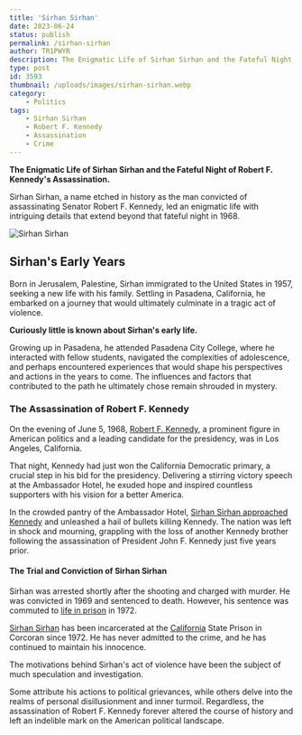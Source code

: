 ```yaml
---
title: 'Sirhan Sirhan'
date: 2023-06-24
status: publish
permalink: /sirhan-sirhan
author: TR1PWYR
description: The Enigmatic Life of Sirhan Sirhan and the Fateful Night of Robert F. Kennedy's Assassination
type: post
id: 3593
thumbnail: /uploads/images/sirhan-sirhan.webp
category:
    - Politics
tags:
    - Sirhan Sirhan
    - Robert F. Kennedy
    - Assassination
    - Crime
---
```


**The Enigmatic Life of Sirhan Sirhan and the Fateful Night of Robert F. Kennedy's Assassination.**

Sirhan Sirhan, a name etched in history as the man convicted of assassinating Senator Robert F. Kennedy, led an enigmatic life with intriguing details that extend beyond that fateful night in 1968. 

![Sirhan Sirhan](/uploads/images/sirhan-sirhan.webp)

## Sirhan's Early Years

Born in Jerusalem, Palestine, Sirhan immigrated to the United States in 1957, seeking a new life with his family. Settling in Pasadena, California, he embarked on a journey that would ultimately culminate in a tragic act of violence.

**Curiously little is known about Sirhan's early life.**

Growing up in Pasadena, he attended Pasadena City College, where he interacted with fellow students, navigated the complexities of adolescence, and perhaps encountered experiences that would shape his perspectives and actions in the years to come. The influences and factors that contributed to the path he ultimately chose remain shrouded in mystery.

### The Assassination of Robert F. Kennedy

On the evening of June 5, 1968, [Robert F. Kennedy](https://headlin3s.com/tag/rfk), a prominent figure in American politics and a leading candidate for the presidency, was in Los Angeles, California. 

That night, Kennedy had just won the California Democratic primary, a crucial step in his bid for the presidency. Delivering a stirring victory speech at the Ambassador Hotel, he exuded hope and inspired countless supporters with his vision for a better America.

In the crowded pantry of the Ambassador Hotel, [Sirhan Sirhan approached Kennedy](https://www.youtube.com/watch?v=Nc6O4KXcHzQ) and unleashed a hail of bullets killing Kennedy. The nation was left in shock and mourning, grappling with the loss of another Kennedy brother following the assassination of President John F. Kennedy just five years prior.

#### The Trial and Conviction of Sirhan Sirhan

Sirhan was arrested shortly after the shooting and charged with murder. He was convicted in 1969 and sentenced to death. However, his sentence was commuted to [life in prison](https://www.cbsnews.com/news/sirhan-sirhan-the-unrepentant-assassin/) in 1972.


[Sirhan Sirhan](https://en.wikipedia.org/wiki/Sirhan_Sirhan) has been incarcerated at the [California](https://headlin3s.com/dateline/California) State Prison in Corcoran since 1972. He has never admitted to the crime, and he has continued to maintain his innocence.

The motivations behind Sirhan's act of violence have been the subject of much speculation and investigation. 

Some attribute his actions to political grievances, while others delve into the realms of personal disillusionment and inner turmoil. Regardless, the assassination of Robert F. Kennedy forever altered the course of history and left an indelible mark on the American political landscape.